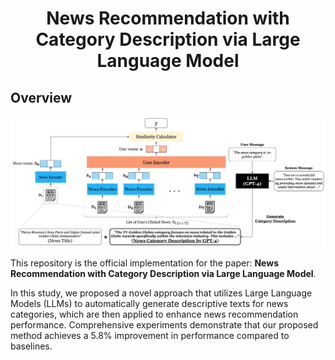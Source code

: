 <h1 align="center"> News Recommendation with <br /> Category Description via Large Language Model </h1>


## Overview

<div align="center">
    <img src="./.github/images/method-overview.png" alt="Overview of our proposed method.">
</div>

This repository is the official implementation for the paper: **News Recommendation with Category Description via Large Language Model**. 

In this study, we proposed a novel approach that utilizes Large Language Models (LLMs) to automatically generate descriptive texts for news categories, which are then applied to enhance news recommendation performance. Comprehensive experiments demonstrate that our proposed method achieves a 5.8% improvement in performance compared to baselines.